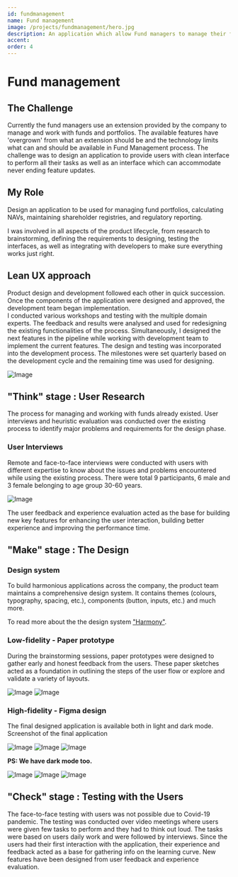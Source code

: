 ```yaml
---
id: fundmanagement
name: Fund management
image: /projects/fundmanagement/hero.jpg
description: An application which allow Fund managers to manage their funds, portfolios, daily tasks like NAv calculations and managing shareholder registries.
accent:
order: 4
---
```


# Fund management

## The Challenge

Currently the fund managers use an extension provided by the company to manage and work with funds and portfolios. The available features have 'overgrown' from what an extension should be and the technology limits what can and should be available in Fund Management process. The challenge was to design an application to provide users with clean interface to perform all their tasks as well as an interface which can accommodate never ending feature updates.

## My Role

Design an application to be used for managing fund portfolios, calculating NAVs, maintaining shareholder registries, and regulatory reporting. 

I was involved in all aspects of the product lifecycle, from research to brainstorming, defining the requirements to designing, testing the interfaces, as well as integrating with developers to make sure everything works just right.

## Lean UX approach

Product design and development followed each other in quick succession. Once the components of the application were designed and approved, the development team began implementation.  
I conducted various workshops and testing with the multiple domain experts. The feedback and results were analysed and used for redesigning the existing functionalities of the process. Simultaneously, I designed the next features in the pipeline while working with development team to implement the current features.
The design and testing was incorporated into the development process. The milestones were set quarterly based on the development cycle and the remaining time was used for designing.

![Image](/projects/fundmanagement/fm_lean_ux_cycle.png)

## "Think" stage : User Research

The process for managing and working with funds already existed. User interviews and heuristic evaluation was conducted over the existing process to identify major problems and requirements for the design phase.

### User Interviews

Remote and face-to-face interviews were conducted with users with different expertise to know about the issues and problems encountered while using the existing process. There were total 9 participants, 6 male and 3 female belonging to age group 30-60 years. 

![Image](/projects/fundmanagement/userinterviews.png)

<!-- Understanding the complexities of the process while providing a design solution which is accessible and has a low learning curve. -->
The user feedback and experience evaluation acted as the base for building new key features for enhancing the user interaction, building better experience and improving the performance time.

<!-- ### Information Structure & Task Flow -->

<!-- Creating information flow and structuring data was of utmost importance as the flow would have a major impact in providing smooth user experience. The structure would also help users to perform tasks in an efficient manner and save time. -->

## "Make" stage : The Design

### Design system

To build harmonious applications across the company, the product team maintains a comprehensive design system. It contains themes (colours, typography, spacing, etc.), components (button, inputs, etc.) and much more.

<!-- Put an image here. -->

To read more about the the design system ["Harmony"](/project/harmony).

### Low-fidelity - Paper prototype

During the brainstorming sessions, paper prototypes were designed to gather early and honest feedback from the users. These paper sketches acted as a foundation in outlining the steps of the user flow or explore and validate a variety of layouts.

![Image](/projects/fundmanagement/FA_FUND-low_fidelity-1.png)
![Image](/projects/fundmanagement/FA_FUND-low_fidelity-2.png)

### High-fidelity - Figma design

The final designed application is available both in light and dark mode. Screenshot of the final application

![Image](/projects/fundmanagement/fm_details_light.png)
![Image](/projects/fundmanagement/fm_summary_light.png)
![Image](/projects/fundmanagement/fm_warnings_light.png)

**PS: We have dark mode too.**

![Image](/projects/fundmanagement/fm_details_dark.png)
![Image](/projects/fundmanagement/fm_summary_dark.png)
![Image](/projects/fundmanagement/fm_warnings_dark.png)

## "Check" stage : Testing with the Users
The face-to-face testing with users was not possible due to Covid-19 pandemic. The testing was conducted over video meetings where users were given few tasks to perform and they had to think out loud. The tasks were based on users daily work and were followed by interviews. Since the users had their first interaction with the application, their experience and feedback acted as a base for gathering info on the learning curve. New features have been designed  from user feedback and experience evaluation.
